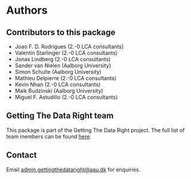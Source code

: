 # Authors

## Contributors to this package
* Joao F. D. Rodrigues (2.-0 LCA consultants)
* Valentin Starlinger (2.-0 LCA consultants)
* Jonas Lindberg (2.-0 LCA consultants)
* Sander van Nielen (Aalborg University)
* Simon Schulte (Aalborg University)
* Mathieu Delpierre (2.-0 LCA consultants)
* Kevin Nhan (2.-0 LCA consultants)
* Maik Budzinski (Aalborg University)
* Miguel F. Astudillo (2.-0 LCA consultants)

## Getting The Data Right team
This package is part of the Getting The Data Right project. The full list of team members can be found [here](http://bonsai.pages.coderefinery.org/documentation/miscellaneous/authors.html). 

## Contact
Email [admin.gettingthedataright@aau.dk](mailto:admin.gettingthedataright@aau.dk) for enquiries.
